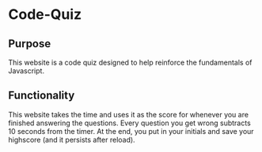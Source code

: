 # Code-Quiz
## Purpose
This website is a code quiz designed to help reinforce the fundamentals of Javascript.
## Functionality
This website takes the time and uses it as the score for whenever you are finished answering the questions.
Every question you get wrong subtracts 10 seconds from the timer.
At the end, you put in your initials and save your highscore (and it persists after reload).
